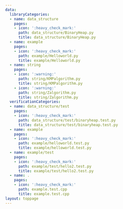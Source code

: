 ```yaml
---
data:
  libraryCategories:
  - name: data_structure
    pages:
    - icon: ':heavy_check_mark:'
      path: data_structure/BinaryHeap.py
      title: data_structure/BinaryHeap.py
  - name: example
    pages:
    - icon: ':heavy_check_mark:'
      path: example/Helloworld.py
      title: example/Helloworld.py
  - name: string
    pages:
    - icon: ':warning:'
      path: string/KMPalgorithm.py
      title: string/KMPalgorithm.py
    - icon: ':warning:'
      path: string/Zalgorithm.py
      title: string/Zalgorithm.py
  verificationCategories:
  - name: data_structure/test
    pages:
    - icon: ':heavy_check_mark:'
      path: data_structure/test/binaryheap.test.py
      title: data_structure/test/binaryheap.test.py
  - name: example
    pages:
    - icon: ':heavy_check_mark:'
      path: example/helloworld.test.py
      title: example/helloworld.test.py
  - name: example/test
    pages:
    - icon: ':heavy_check_mark:'
      path: example/test/hello2.test.py
      title: example/test/hello2.test.py
  - name: .
    pages:
    - icon: ':heavy_check_mark:'
      path: example.test.cpp
      title: example.test.cpp
layout: toppage
---
```

